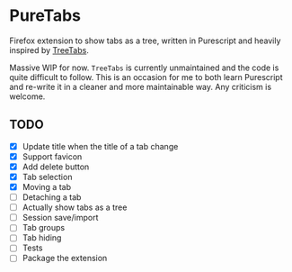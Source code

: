 # PureTabs

Firefox extension to show tabs as a tree, written in Purescript and heavily inspired by
[TreeTabs](https://gitlab.com/kroppy/TreeTabs). 

Massive WIP for now. `TreeTabs` is currently unmaintained and the code is quite difficult to follow.
This is an occasion for me to both learn Purescript and re-write it in a cleaner and more
maintainable way. Any criticism is welcome.

## TODO

- [x] Update title when the title of a tab change
- [x] Support favicon
- [x] Add delete button
- [x] Tab selection
- [x] Moving a tab
- [ ] Detaching a tab
- [ ] Actually show tabs as a tree
- [ ] Session save/import
- [ ] Tab groups
- [ ] Tab hiding
- [ ] Tests
- [ ] Package the extension
